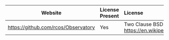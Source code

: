 Website | License Present | License
---------|:----------|:-------
https://github.com/rcos/Observatory | Yes | Two Clause BSD License https://en.wikipedia.org/wiki/ISC_license
